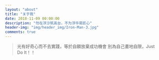 ```yaml
---
layout: "about"
title: "关于我"
date: 2018-11-09 00:00:00
description: "勿在浮沙筑高台，不为浮华易匠心"
header-img: "img/header_img/Iron-Man-3.jpg"
comments: true
---
```


> 光有好奇心而不去實踐，等於自願放棄成功機會
> 別為自己畫地自限，Just Do It！！
